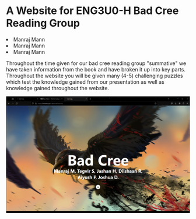 <h1>A Website for ENG3U0-H Bad Cree Reading Group</h1>

<li>Manraj Mann</li>
<li>Manraj Mann</li>
<li>Manraj Mann</li>


Throughout the time given for our bad cree reading group "summative" we have taken information from the book and have broken it up into key parts.
Throughout the website you will be given many (4-5) challenging puzzles which test the knowledge gained from our presentation as well as knowledge gained throughout the website.

<img src = "./images\website-preview.png">
